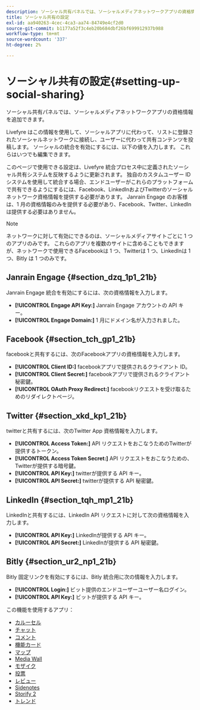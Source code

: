 ```yaml
---
description: ソーシャル共有パネルでは、ソーシャルメディアネットワークアプリの資格情報を追加できます。
title: ソーシャル共有の設定
exl-id: aa940263-4cec-4ca3-aa74-84749e4cf2d0
source-git-commit: b1177a52f3c4eb20b684dbf26bf699912937b988
workflow-type: tm+mt
source-wordcount: '337'
ht-degree: 2%

---
```


# ソーシャル共有の設定{#setting-up-social-sharing}

ソーシャル共有パネルでは、ソーシャルメディアネットワークアプリの資格情報を追加できます。

Livefyre はこの情報を使用して、ソーシャルアプリに代わって、リストに登録されたソーシャルネットワークに接続し、ユーザーに代わって共有コンテンツを投稿します。 ソーシャルの統合を有効にするには、以下の値を入力します。 これらはいつでも編集できます。

このページで使用できる設定は、Livefyre 統合プロセス中に定義されたソーシャル共有システムを反映するように更新されます。 独自のカスタムユーザー ID システムを使用して統合する場合、エンドユーザーがこれらのプラットフォームで共有できるようにするには、Facebook、LinkedInおよびTwitterのソーシャルネットワーク資格情報を提供する必要があります。 Janrain Engage のお客様は、1 月の資格情報のみを提供する必要があり、Facebook、Twitter、LinkedInは提供する必要はありません。

>[!NOTE]
>
>ネットワークに対して有効にできるのは、ソーシャルメディアサイトごとに 1 つのアプリのみです。 これらのアプリを複数のサイトに含めることもできますが、ネットワークで使用できるFacebookは 1 つ、Twitterは 1 つ、LinkedInは 1 つ、Bitly は 1 つのみです。

## Janrain Engage {#section_dzq_1p1_21b}

Janrain Engage 統合を有効にするには、次の資格情報を入力します。

* **[!UICONTROL Engage API Key:]** Janrain Engage アカウントの API キー。
* **[!UICONTROL Engage Domain:]** 1 月にドメイン名が入力されました。

## Facebook {#section_tch_gp1_21b}

facebookと共有するには、次のFacebookアプリの資格情報を入力します。

* **[!UICONTROL Client ID:]** facebookアプリで提供されるクライアント ID。
* **[!UICONTROL Client Secret:]** facebookアプリで提供されるクライアント秘密鍵。
* **[!UICONTROL OAuth Proxy Redirect:]** facebookリクエストを受け取るためのリダイレクトページ。

## Twitter {#section_xkd_kp1_21b}

twitterと共有するには、次のTwitter App 資格情報を入力します。

* **[!UICONTROL Access Token:]** API リクエストをおこなうためのTwitterが提供するトークン。
* **[!UICONTROL Access Token Secret:]** API リクエストをおこなうための、Twitterが提供する暗号鍵。
* **[!UICONTROL API Key:]** twitterが提供する API キー。
* **[!UICONTROL API Secret:]** twitterが提供する API 秘密鍵。

## LinkedIn {#section_tqh_mp1_21b}

LinkedInと共有するには、LinkedIn API リクエストに対して次の資格情報を入力します。

* **[!UICONTROL API Key:]** LinkedInが提供する API キー。
* **[!UICONTROL API Secret:]** LinkedInが提供する API 秘密鍵。

## Bitly {#section_ur2_np1_21b}

Bitly 固定リンクを有効にするには、Bitly 統合用に次の情報を入力します。

* **[!UICONTROL Login:]** ビット提供のエンドユーザーユーザー名ログイン。
* **[!UICONTROL API Key:]** ビットが提供する API キー。

この機能を使用するアプリ：

* [カルーセル](/help/using/c-about-apps/c-carousel-app/c-carousel-app.md#c_carousel_app)
* [チャット](/help/using/c-about-apps/c-chat-app/c-chat-app.md#c_chat_app)
* [コメント](/help/using/c-about-apps/c-comments/c-comments.md)
* [機能カード](/help/using/c-about-apps/c-feature-card-app/c-feature-card-app.md#c_feature_card_app)
* [マップ](/help/using/c-about-apps/c-map-app/c-map-app.md#c_map_app)
* [Media Wall](/help/using/c-about-apps/c-media-wall-app/c-media-wall-app.md#c_media_wall_app)
* [モザイク](/help/using/c-about-apps/c-mosaic-app/c-mosaic-app.md#c_mosaic_app)
* [投票](/help/using/c-about-apps/c-polls-app/c-polls-app.md#c_polls_app)
* [レビュー](/help/using/c-about-apps/c-reviews-app/c-reviews-app.md#c_reviews_app)
* [Sidenotes](/help/using/c-about-apps/c-sidenotes-app/c-sidenotes-app.md#c_sidenotes_app)
* [Storify 2](/help/using/c-about-apps/c-storify2/c-storify2.md#c_storify2)
* [トレンド](/help/using/c-about-apps/c-trending-app/c-trending-app.md#c_trending_app)
